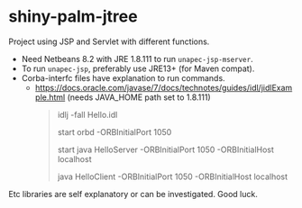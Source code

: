 # shiny-palm-jtree
Project using JSP and Servlet with different functions.

- Need Netbeans 8.2 with JRE 1.8.111 to run `unapec-jsp-mserver`.
- To run `unapec-jsp`, preferably use JRE13+ (for Maven compat).
- Corba-interfc files have explanation to run commands. 
	- https://docs.oracle.com/javase/7/docs/technotes/guides/idl/jidlExample.html (needs JAVA_HOME path set to 1.8.111)
		> idlj -fall  Hello.idl
		>
		> start orbd -ORBInitialPort 1050
		>
		> start java HelloServer -ORBInitialPort 1050 -ORBInitialHost localhost
		>
		> java HelloClient -ORBInitialPort 1050 -ORBInitialHost localhost
		
Etc libraries are self explanatory or can be investigated. Good luck.